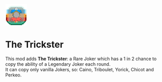 ![modicon](https://github.com/cerloCasa/TheTrickster/blob/main/assets/2x/modicon.png?raw=true)
# The Trickster
This mod adds **The Trickster**: a Rare Joker which has a 1 in 2 chance to copy the ability of a Legendary Joker each round.  
It can copy only vanilla Jokers, so: Caino, Triboulet, Yorick, Chicot and Perkeo.
